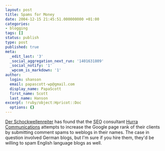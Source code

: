```yaml
---
layout: post
title: Spams for Money
date: 2004-12-15 21:45:51.000000000 +01:00
categories:
- blogging
tags: []
status: publish
type: post
published: true
meta:
  _edit_last: '3'
  _social_aggregation_next_run: '1401631809'
  _social_notify: '1'
  _wpcom_is_markdown: '1'
author:
  login: shanson
  email: papascott-wp@gmail.com
  display_name: PapaScott
  first_name: Scott
  last_name: Hanson
excerpt: !ruby/object:Hpricot::Doc
  options: {}
---
```

<p><a title="Der Schockwellenreiter [Kommentarspammer enttarnt]" href="http://blog.schockwellenreiter.de/7208">Der Schockwellenreiter</a> has found that the <abbr title="search engine optimizing">SEO</abbr> consultant <a href="http://www.hurra.de/">Hurra Communications</a> attempts to increase the Google page rank of their clients by submitting comment spams to weblogs in their names. The case in question involved German blogs, but I'm sure if you hire them, they'd be willing to spam English language blogs as well.</p>
